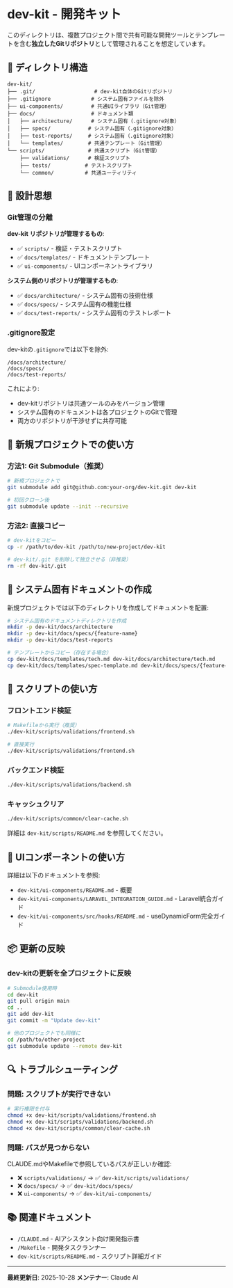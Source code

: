 # dev-kit - 開発キット

このディレクトリは、複数プロジェクト間で共有可能な開発ツールとテンプレートを含む**独立したGitリポジトリ**として管理されることを想定しています。

## 📁 ディレクトリ構造

```
dev-kit/
├── .git/                   # dev-kit自体のGitリポジトリ
├── .gitignore             # システム固有ファイルを除外
├── ui-components/         # 共通UIライブラリ（Git管理）
├── docs/                  # ドキュメント類
│   ├── architecture/      # システム固有（.gitignore対象）
│   ├── specs/            # システム固有（.gitignore対象）
│   ├── test-reports/     # システム固有（.gitignore対象）
│   └── templates/        # 共通テンプレート（Git管理）
└── scripts/              # 共通スクリプト（Git管理）
    ├── validations/      # 検証スクリプト
    ├── tests/           # テストスクリプト
    └── common/          # 共通ユーティリティ
```

## 🎯 設計思想

### Git管理の分離

**dev-kit リポジトリが管理するもの**:
- ✅ `scripts/` - 検証・テストスクリプト
- ✅ `docs/templates/` - ドキュメントテンプレート
- ✅ `ui-components/` - UIコンポーネントライブラリ

**システム側のリポジトリが管理するもの**:
- ✅ `docs/architecture/` - システム固有の技術仕様
- ✅ `docs/specs/` - システム固有の機能仕様
- ✅ `docs/test-reports/` - システム固有のテストレポート

### .gitignore設定

dev-kitの`.gitignore`では以下を除外:
```gitignore
/docs/architecture/
/docs/specs/
/docs/test-reports/
```

これにより:
- dev-kitリポジトリは共通ツールのみをバージョン管理
- システム固有のドキュメントは各プロジェクトのGitで管理
- 両方のリポジトリが干渉せずに共存可能

## 🚀 新規プロジェクトでの使い方

### 方法1: Git Submodule（推奨）

```bash
# 新規プロジェクトで
git submodule add git@github.com:your-org/dev-kit.git dev-kit

# 初回クローン後
git submodule update --init --recursive
```

### 方法2: 直接コピー

```bash
# dev-kitをコピー
cp -r /path/to/dev-kit /path/to/new-project/dev-kit

# dev-kit/.git を削除して独立させる（非推奨）
rm -rf dev-kit/.git
```

## 📝 システム固有ドキュメントの作成

新規プロジェクトでは以下のディレクトリを作成してドキュメントを配置:

```bash
# システム固有のドキュメントディレクトリを作成
mkdir -p dev-kit/docs/architecture
mkdir -p dev-kit/docs/specs/{feature-name}
mkdir -p dev-kit/docs/test-reports

# テンプレートからコピー（存在する場合）
cp dev-kit/docs/templates/tech.md dev-kit/docs/architecture/tech.md
cp dev-kit/docs/templates/spec-template.md dev-kit/docs/specs/{feature-name}/design.md
```

## 🔧 スクリプトの使い方

### フロントエンド検証

```bash
# Makefileから実行（推奨）
./dev-kit/scripts/validations/frontend.sh

# 直接実行
./dev-kit/scripts/validations/frontend.sh
```

### バックエンド検証

```bash
./dev-kit/scripts/validations/backend.sh
```

### キャッシュクリア

```bash
./dev-kit/scripts/common/clear-cache.sh
```

詳細は `dev-kit/scripts/README.md` を参照してください。

## 🎨 UIコンポーネントの使い方

詳細は以下のドキュメントを参照:
- `dev-kit/ui-components/README.md` - 概要
- `dev-kit/ui-components/LARAVEL_INTEGRATION_GUIDE.md` - Laravel統合ガイド
- `dev-kit/ui-components/src/hooks/README.md` - useDynamicForm完全ガイド

## 📦 更新の反映

### dev-kitの更新を全プロジェクトに反映

```bash
# Submodule使用時
cd dev-kit
git pull origin main
cd ..
git add dev-kit
git commit -m "Update dev-kit"

# 他のプロジェクトでも同様に
cd /path/to/other-project
git submodule update --remote dev-kit
```

## 🔍 トラブルシューティング

### 問題: スクリプトが実行できない

```bash
# 実行権限を付与
chmod +x dev-kit/scripts/validations/frontend.sh
chmod +x dev-kit/scripts/validations/backend.sh
chmod +x dev-kit/scripts/common/clear-cache.sh
```

### 問題: パスが見つからない

CLAUDE.mdやMakefileで参照しているパスが正しいか確認:
- ❌ `scripts/validations/` → ✅ `dev-kit/scripts/validations/`
- ❌ `docs/specs/` → ✅ `dev-kit/docs/specs/`
- ❌ `ui-components/` → ✅ `dev-kit/ui-components/`

## 📚 関連ドキュメント

- `/CLAUDE.md` - AIアシスタント向け開発指示書
- `/Makefile` - 開発タスクランナー
- `dev-kit/scripts/README.md` - スクリプト詳細ガイド

---

**最終更新日**: 2025-10-28
**メンテナー**: Claude AI
